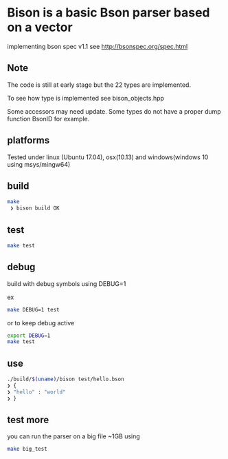 # Bison is a basic Bson parser based on a vector

implementing bson spec v1.1 see http://bsonspec.org/spec.html 

## Note

The code is still at early stage but the 22 types are implemented.

To see how type is implemented see bison_objects.hpp

Some accessors may need update. 
Some types do not have a proper dump function BsonID for example. 

## platforms

Tested under linux (Ubuntu 17.04), osx(10.13) and windows(windows 10 using msys/mingw64)

## build 

```bash
make
 ❯ bison build OK
```

## test 

```bash
make test
```

## debug

build with debug symbols using DEBUG=1

ex 
```bash
make DEBUG=1 test
```
or to keep debug active
```bash
export DEBUG=1
make test
```

## use

```bash
./build/$(uname)/bison test/hello.bson
❯ {
❯ "hello" : "world"
❯ }
```

## test more

you can run the parser on a big file ~1GB using

```bash
make big_test
```
